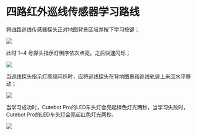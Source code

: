 ﻿---
sidebar_position: 3
sidebar_label: 四路红外巡线传感器学习路线
---

# 四路红外巡线传感器学习路线

将四路巡线传感器探头正对地图背景区域并按下学习按键；

![](https://wiki-media-ef.oss-cn-hongkong.aliyuncs.com/docs/microbit/microbit-smart-car/microbit-smart-cutebot-pro/preliminary-work/images/the-learning-routine-of-the-4-way-line-tracking-sensor-01.png)

此时 1~4 号探头指示灯倒序依次点亮，之后快速闪烁；

![](https://wiki-media-ef.oss-cn-hongkong.aliyuncs.com/docs/microbit/microbit-smart-car/microbit-smart-cutebot-pro/preliminary-work/images/the-learning-routine-of-the-4-way-line-tracking-sensor-02.png)

当巡线探头指示灯高频闪烁时，应将巡线探头在背地图景和巡线轨迹上来回水平移动；

![](https://wiki-media-ef.oss-cn-hongkong.aliyuncs.com/docs/microbit/microbit-smart-car/microbit-smart-cutebot-pro/preliminary-work/images/the-learning-routine-of-the-4-way-line-tracking-sensor-03.png)

当学习成功时，Cutebot Pro的LED车头灯会亮起绿色灯光两秒，当学习失败时，Cutebot Pro的LED车头灯会亮起红色灯光两秒。

![](https://wiki-media-ef.oss-cn-hongkong.aliyuncs.com/docs/microbit/microbit-smart-car/microbit-smart-cutebot-pro/preliminary-work/images/the-learning-routine-of-the-4-way-line-tracking-sensor-04.png)
